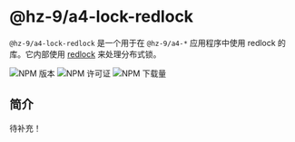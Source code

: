 # @hz-9/a4-lock-redlock

`@hz-9/a4-lock-redlock` 是一个用于在 `@hz-9/a4-*` 应用程序中使用 redlock 的库。它内部使用 [redlock](https://www.npmjs.com/package/redlock) 来处理分布式锁。

![NPM 版本][npm-version-url] ![NPM 许可证][npm-license-url] ![NPM 下载量][npm-downloads-url]

[npm-version-url]: https://img.shields.io/npm/v/@hz-9/a4-lock-redlock
[npm-license-url]: https://img.shields.io/npm/l/@hz-9/a4-lock-redlock
[npm-downloads-url]: https://img.shields.io/npm/d18m/@hz-9/a4-lock-redlock

## 简介

待补充！
<!-- TODO -->
